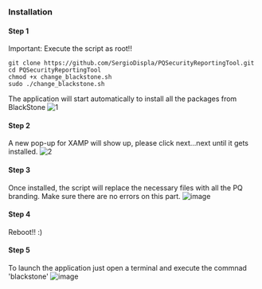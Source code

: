 ### Installation 

#### Step 1

Important: Execute the script as root!!

```
git clone https://github.com/SergioDispla/PQSecurityReportingTool.git
cd PQSecurityReportingTool
chmod +x change_blackstone.sh
sudo ./change_blackstone.sh
```
The application will start automatically to install all the packages from BlackStone
![1](https://github.com/user-attachments/assets/d2f58cec-f599-4753-87ae-3b591981ed2d)



#### Step 2

A new pop-up for XAMP will show up, please click next...next until it gets installed. 
![2](https://github.com/user-attachments/assets/c87ecbd7-8f78-412a-98b5-2862ea233dee)


#### Step 3
Once installed, the script will replace the necessary files with all the PQ branding. Make sure there are no errors on this part. 
![image](https://github.com/user-attachments/assets/0ead1f53-8a53-4339-a01e-e0bdbb53d391)


#### Step 4
Reboot!! :) 


#### Step 5
To launch the application just open a terminal and execute the commnad 'blackstone'
![image](https://github.com/user-attachments/assets/62f675ea-4b5e-4a3e-a479-6168896e496f)
